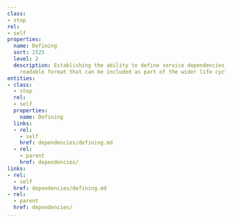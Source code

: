 ```yaml
---
class:
- stop
rel:
- self
properties:
  name: Defining
  sort: 1525
  level: 2
  description: Establishing the ability to define service dependencies in a machine
    readable format that can be included as part of the wider life cycle artifacts.
entities:
- class:
  - stop
  rel:
  - self
  properties:
    name: Defining
  links:
  - rel:
    - self
    href: dependencies/defining.md
  - rel:
    - parent
    href: dependencies/
links:
- rel:
  - self
  href: dependencies/defining.md
- rel:
  - parent
  href: dependencies/
...
```

